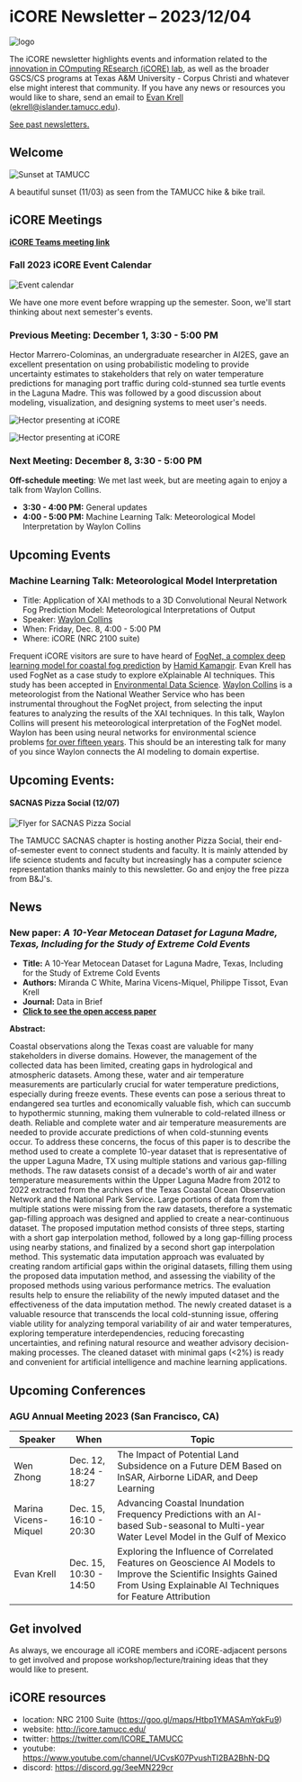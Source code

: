 # iCORE Newsletter – 2023/12/04

![logo](../img/logo_plain_sm.jpg)

The iCORE newsletter highlights events and information related to the [innovation in COmputing REsearch (iCORE) lab](https://icore.tamucc.edu/),
as well as the broader GSCS/CS programs at Texas A&M University - Corpus Christi and whatever else might interest that community.
If you have any news or resources you would like to share, send an email to [Evan Krell](https://scholar.google.com/citations?user=jLuwYGAAAAAJ&hl=en) (ekrell@islander.tamucc.edu).

[See past newsletters.](https://github.com/ekrell/icore_website/tree/main/news)

## Welcome

![Sunset at TAMUCC](../img/campus_sunset.jpg)

A beautiful sunset (11/03) as seen from the TAMUCC hike & bike trail. 

## iCORE Meetings

**[iCORE Teams meeting link](https://teams.microsoft.com/l/meetup-join/19%3Ameeting_MDdlZDBiMTgtYzVjNS00YjhhLWE5OTctY2Y5YzMyYTljNzU5%40thread.v2/0?context=%7B%22Tid%22%3A%2234cbfaf1-67a6-4781-a9ca-514eb2550b66%22%2C%22Oid%22%3A%22994c008b-0707-4f3c-8ac0-73b65e733430%22%2C%22MessageId%22%3A%220%22%7D)**

### Fall 2023 iCORE Event Calendar

![Event calendar](../img/icore_events_fall2023.png)

We have one more event before wrapping up the semester. Soon, we'll start thinking about next semester's events.

### Previous Meeting: December 1, 3:30 - 5:00 PM

Hector Marrero-Colominas, an undergraduate researcher in AI2ES, gave an excellent presentation on using probabilistic modeling to provide uncertainty estimates to stakeholders that rely on water temperature predictions for managing port traffic during cold-stunned sea turtle events in the Laguna Madre. This was followed by a good discussion about modeling, visualization, and designing systems to meet user's needs. 

![Hector presenting at iCORE](../img/hector_1.jpg)

![Hector presenting at iCORE](../img/hector_2.jpg)

### Next Meeting: December 8, 3:30 - 5:00 PM

**Off-schedule meeting**: We met last week, but are meeting again to enjoy a talk from Waylon Collins.

- **3:30 - 4:00 PM:** General updates
- **4:00 - 5:00 PM:** Machine Learning Talk: Meteorological Model Interpretation by Waylon Collins

## Upcoming Events

### Machine Learning Talk: Meteorological Model Interpretation

- Title: Application of XAI methods to a 3D Convolutional Neural Network Fog Prediction Model: Meteorological Interpretations of Output
- Speaker: [Waylon Collins](https://www.researchgate.net/profile/Waylon-Collins)
- When: Friday, Dec. 8, 4:00 - 5:00 PM
- Where: iCORE (NRC 2100 suite)

Frequent iCORE visitors are sure to have heard of [FogNet, a complex deep learning model for coastal fog prediction](https://gridftp.tamucc.edu/fognet/) by [Hamid Kamangir](https://scholar.google.com/citations?user=YLYJGQ8AAAAJ&hl=en). Evan Krell has used FogNet as a case study to explore eXplainable AI techniques. This study has been accepted in [Environmental Data Science](https://www.cambridge.org/core/journals/environmental-data-science). [Waylon Collins](https://www.researchgate.net/profile/Waylon-Collins) is a meteorologist from the National Weather Service who has been instrumental throughout the FogNet project, from selecting the input features to analyzing the results of the XAI techniques. In this talk, Waylon Collins will present his meteorological interpretation of the FogNet model. Waylon has been using neural networks for environmental science problems [for over fifteen years](https://www.researchgate.net/profile/Waylon-Collins/publication/237725662_137_USE_OF_THE_NCEP_MESOETA_DATA_IN_A_WATER_LEVEL_PREDICTING_NEURAL_NETWORK/links/581cf2ba08ae40da2cab3ce3/137-USE-OF-THE-NCEP-MESOETA-DATA-IN-A-WATER-LEVEL-PREDICTING-NEURAL-NETWORK.pdf). This should be an interesting talk for many of you since Waylon connects the AI modeling to domain expertise. 

## Upcoming Events:

#### SACNAS Pizza Social (12/07)

![Flyer for SACNAS Pizza Social](../img/sacnas_pizza.png)

The TAMUCC SACNAS chapter is hosting another Pizza Social, their end-of-semester event to connect students and faculty. It is mainly attended by life science students and faculty but increasingly has a computer science representation thanks mainly to this newsletter. Go and enjoy the free pizza from B&J's. 

## News

### New paper: _A 10-Year Metocean Dataset for Laguna Madre, Texas, Including for the Study of Extreme Cold Events_

- **Title:** A 10-Year Metocean Dataset for Laguna Madre, Texas, Including for the Study of Extreme Cold Events
- **Authors:** Miranda C White, Marina Vicens-Miquel, Philippe Tissot, Evan Krell
- **Journal:** Data in Brief
- [**Click to see the open access paper**](https://www.sciencedirect.com/science/article/pii/S2352340923008909)

**Abstract:**

Coastal observations along the Texas coast are valuable for many stakeholders in diverse domains. However, the management of the collected data has been limited, creating gaps in hydrological and atmospheric datasets. Among these, water and air temperature measurements are particularly crucial for water temperature predictions, especially during freeze events. These events can pose a serious threat to endangered sea turtles and economically valuable fish, which can succumb to hypothermic stunning, making them vulnerable to cold-related illness or death. Reliable and complete water and air temperature measurements are needed to provide accurate predictions of when cold-stunning events occur. To address these concerns, the focus of this paper is to describe the method used to create a complete 10-year dataset that is representative of the upper Laguna Madre, TX using multiple stations and various gap-filling methods. The raw datasets consist of a decade's worth of air and water temperature measurements within the Upper Laguna Madre from 2012 to 2022 extracted from the archives of the Texas Coastal Ocean Observation Network and the National Park Service. Large portions of data from the multiple stations were missing from the raw datasets, therefore a systematic gap-filling approach was designed and applied to create a near-continuous dataset. The proposed imputation method consists of three steps, starting with a short gap interpolation method, followed by a long gap-filling process using nearby stations, and finalized by a second short gap interpolation method. This systematic data imputation approach was evaluated by creating random artificial gaps within the original datasets, filling them using the proposed data imputation method, and assessing the viability of the proposed methods using various performance metrics. The evaluation results help to ensure the reliability of the newly imputed dataset and the effectiveness of the data imputation method. The newly created dataset is a valuable resource that transcends the local cold-stunning issue, offering viable utility for analyzing temporal variability of air and water temperatures, exploring temperature interdependencies, reducing forecasting uncertainties, and refining natural resource and weather advisory decision-making processes. The cleaned dataset with minimal gaps (<2%) is ready and convenient for artificial intelligence and machine learning applications.









## Upcoming Conferences

### AGU Annual Meeting 2023 (San Francisco, CA)

| **Speaker** | **When**               | **Topic**                                                                                                                                                                     | 
|-------------|------------------------|-------------------------------------------------------------------------------------------------------------------------------------------------------------------------------|
| Wen Zhong   | Dec. 12, 18:24 - 18:27 | The Impact of Potential Land Subsidence on a Future DEM Based on InSAR, Airborne LiDAR, and Deep Learning                                                                     | 
| Marina Vicens-Miquel | Dec. 15, 16:10 - 20:30 | Advancing Coastal Inundation Frequency Predictions with an AI-based Sub-seasonal to Multi-year Water Level Model in the Gulf of Mexico                                        | 
| Evan Krell  | Dec. 15, 10:30 - 14:50 | Exploring the Influence of Correlated Features on Geoscience AI Models to Improve the Scientific Insights Gained From Using Explainable AI Techniques for Feature Attribution | 

## Get involved

As always, we encourage all iCORE members and iCORE-adjacent persons to get involved and propose workshop/lecture/training ideas that they would like to present.

## iCORE resources

- location: NRC 2100 Suite (https://goo.gl/maps/Htbp1YMASAmYqkFu9)
- website: http://icore.tamucc.edu/
- twitter: https://twitter.com/ICORE_TAMUCC
- youtube: https://www.youtube.com/channel/UCvsK07PvushTI2BA2BhN-DQ
- discord: https://discord.gg/3eeMN229cr



